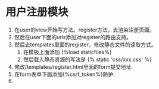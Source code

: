 # 用户注册模块
1. 在user的view开始写方法。register方法，去渲染注册页面。
2. 然后在user下面的urls添加对register的路由支持。
3. 然后去templates里面的register，修改静态文件的读取方式。
    1. 在模板上面添加 {%load staticfiles%}
    2. 然后载入静态资源的写法是 {% static 'css/xxx.css' %}  
4. 修改/templates/register.html里面的form提交地址.
5. 在form表单下面添加{%csrf_token%}防护.
6. 